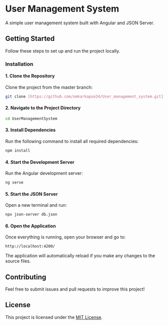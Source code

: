 # User Management System  

A simple user management system built with Angular and JSON Server.  

## Getting Started  

Follow these steps to set up and run the project locally.  


### Installation  

#### 1. Clone the Repository  
Clone the project from the master branch:  
```sh
git clone [https://github.com/omkarkapse24/User_management_system.git]
```

#### 2. Navigate to the Project Directory  
```sh
cd UserManagementSystem
```

#### 3. Install Dependencies  
Run the following command to install all required dependencies:  
```sh
npm install
```

#### 4. Start the Development Server  
Run the Angular development server:  
```sh
ng serve
```

#### 5. Start the JSON Server  
Open a new terminal and run:  
```sh
npx json-server db.json
```

#### 6. Open the Application  
Once everything is running, open your browser and go to:  
```
http://localhost:4200/
```
The application will automatically reload if you make any changes to the source files.  

## Contributing  
Feel free to submit issues and pull requests to improve this project!  

## License  
This project is licensed under the [MIT License](LICENSE). 
